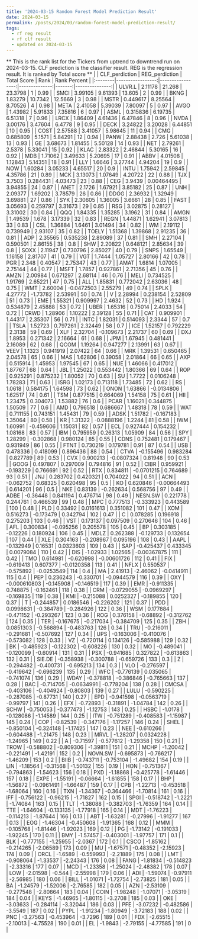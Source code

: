 ```yaml
---
title: '2024-03-15 Random Forest Model Prediction Result'
date: 2024-03-15
permalink: /posts/2024/03/random-forest-model-prediction-result/
tags:
  - rf reg result
  - rf clf result
  - updated on 2024-03-15
---
```


** This is the rank list for the Tickers from uptrend to downtrend run on 2024-03-15. CLF prediction is the classifier result. REG is the regression result. It is ranked by Total score ** 
|         |   CLF_perdiction |   REG_perdiction |   Total Score |   Rank |   Rank Percent |
|:--------|-----------------:|-----------------:|--------------:|-------:|---------------:|
| ULVR.L  |      2.11178     |      21.268      |   23.3798     |      1 |           0.99 |
| SMCI    |      3.99105     |       9.61393    |   13.605      |      2 |           0.99 |
| BKNG    |      1.83279     |      10.7342     |   12.5669     |      3 |           0.98 |
| MSTR    |      0.449617    |       8.25564    |    8.70526    |      4 |           0.98 |
| META    |      2.41058     |       5.39039    |    7.80097    |      5 |           0.97 |
| AVGO    |      1.43982     |       5.91833    |    7.35816    |      6 |           0.97 |
| ASML    |      0.315836    |       6.19735    |    6.51318    |      7 |           0.96 |
| LRCX    |      1.86409     |       4.61436    |    6.47846    |      8 |           0.96 |
| NVDA    |      3.00176     |       3.47604    |    6.4778     |      9 |           0.95 |
| DECK    |      3.24822     |       3.20028    |    6.44851    |     10 |           0.95 |
| COST    |      2.57588     |       3.41057    |    5.98645    |     11 |           0.94 |
| CMG     |      0.685809    |       5.1571     |    5.84291    |     12 |           0.94 |
| PANW    |      2.88438     |       2.726      |    5.61038    |     13 |           0.93 |
| GE      |      3.68673     |       1.81455    |    5.50128    |     14 |           0.93 |
| NET     |      2.79261     |       2.5378     |    5.33041    |     15 |           0.92 |
| KLAC    |      2.83322     |       2.46844    |    5.30165    |     16 |           0.92 |
| MDB     |      1.71062     |       3.49633    |    5.20695    |     17 |           0.91 |
| ABBV    |      4.01508     |       1.12843    |    5.14351    |     18 |           0.91 |
| LLY     |      1.6646      |       3.27744    |    4.94204    |     19 |           0.9  |
| NOW     |      1.60284     |       3.05233    |    4.65517    |     20 |           0.9  |
| INTU    |      1.75942     |       2.59845    |    4.35786    |     21 |           0.89 |
| MCK     |      3.13073     |       1.07649    |    4.20722    |     22 |           0.88 |
| TJX     |      3.7503      |       0.284431   |    4.03473    |     23 |           0.88 |
| CEG     |      3.9439      |       0.00464495 |    3.94855    |     24 |           0.87 |
| ANET    |      2.1726      |       1.67921    |    3.85182    |     25 |           0.87 |
| UNH     |      2.09377     |       1.69202    |    3.78579    |     26 |           0.86 |
| DDOG    |      2.36932     |       1.32949    |    3.69881    |     27 |           0.86 |
| SYK     |      2.30605     |       1.36005    |    3.6661     |     28 |           0.85 |
| FAST    |      3.05693     |       0.259797   |    3.31673    |     29 |           0.85 |
| RSG     |      3.02875     |       0.28127    |    3.31002    |     30 |           0.84 |
| QQQ     |      1.84335     |       1.35285    |    3.1962     |     31 |           0.84 |
| AMGN    |      1.49539     |       1.678      |    3.17339    |     32 |           0.83 |
| REGN    |      1.44871     |       1.62941    |    3.07813    |     33 |           0.83 |
| CSL     |      1.36884     |       1.6461     |    3.01494    |     34 |           0.82 |
| WM      |      2.19112     |       0.739949   |    2.93107    |     35 |           0.82 |
| TOELY   |      1.51368     |       1.39868    |    2.91235    |     36 |           0.81 |
| ADP     |      2.35565     |       0.535238   |    2.89089    |     37 |           0.81 |
| SMH     |      2.27104     |       0.590501   |    2.86155    |     38 |           0.8  |
| SHW     |      2.20822     |       0.648121   |    2.85634    |     39 |           0.8  |
| SOXX    |      2.11947     |       0.730796   |    2.85027    |     40 |           0.79 |
| SNPS    |      1.65549     |       1.16158    |    2.81707    |     41 |           0.79 |
| VGT     |      1.7444      |       1.05727    |    2.80166    |     42 |           0.78 |
| PGR     |      2.348       |       0.40547    |    2.75347    |     43 |           0.77 |
| AMAT    |      1.6814      |       1.07005    |    2.75144    |     44 |           0.77 |
| MSFT    |      1.7857      |       0.927861   |    2.71356    |     45 |           0.76 |
| AMZN    |      2.00984     |       0.671297   |    2.68114    |     46 |           0.76 |
| MELI    |      0.734525    |       1.91769    |    2.65221    |     47 |           0.75 |
| ALL     |      1.85831     |       0.772042   |    2.63036    |     48 |           0.75 |
| WMT     |      2.60004     |      -0.0472503  |    2.55279    |     49 |           0.74 |
| SPLK    |      4.27772     |      -1.73782    |    2.53991    |     50 |           0.74 |
| V       |      2.28994     |       0.238154   |    2.52809    |     51 |           0.73 |
| EME     |      1.55321     |       0.909997   |    2.4632     |     52 |           0.73 |
| HD      |      1.924       |       0.534879   |    2.45888    |     53 |           0.72 |
| UBER    |      1.65316     |       0.75014    |    2.4033     |     54 |           0.72 |
| CRWD    |      1.28906     |       1.10222    |    2.39128    |     55 |           0.71 |
| CAT     |      0.909901    |       1.44317    |    2.35307    |     56 |           0.71 |
| INTC    |      1.82031     |       0.514093   |    2.3344     |     57 |           0.7  |
| TSLA    |      1.52723     |       0.797261   |    2.32449    |     58 |           0.7  |
| ICE     |      1.52157     |       0.792229   |    2.3138     |     59 |           0.69 |
| XLF     |      2.32704     |      -0.109673   |    2.21737    |     60 |           0.69 |
| DXJ     |      1.8953      |       0.271342   |    2.16664    |     61 |           0.68 |
| JPM     |      1.67945     |       0.481441   |    2.16089    |     62 |           0.68 |
| QCOM    |      1.19264     |       0.947277   |    2.13991    |     63 |           0.67 |
| VEEV    |      1.1323      |       0.941919   |    2.07422    |     64 |           0.66 |
| MRK     |      1.39531     |       0.650465   |    2.04578    |     65 |           0.66 |
| MAS     |      1.62806     |       0.39058    |    2.01864    |     66 |           0.65 |
| AXP     |      0.515914    |       1.45953    |    1.97545    |     67 |           0.65 |
| NUE     |      1.46066     |       0.417012   |    1.87767    |     68 |           0.64 |
| JBL     |      1.25022     |       0.553442   |    1.80366    |     69 |           0.64 |
| ROP     |      0.925291    |       0.875232   |    1.80052    |     70 |           0.63 |
| SU      |      1.7722      |       0.0106248  |    1.78283    |     71 |           0.63 |
| ISRG    |      1.02173     |       0.713118   |    1.73485    |     72 |           0.62 |
| RS      |      1.0618      |       0.584175   |    1.64598    |     73 |           0.62 |
| ONON    |      1.63866     |      -0.0134806  |    1.62517    |     74 |           0.61 |
| TSM     |      0.877515    |       0.664069   |    1.54158    |     75 |           0.61 |
| HII     |      1.23475     |       0.304073   |    1.53882    |     76 |           0.6  |
| PCAR    |      1.16021     |       0.344875   |    1.50509    |     77 |           0.6  |
| AMD     |      0.796518    |       0.686667   |    1.48318    |     78 |           0.59 |
| WAT     |      0.711155    |       0.743151   |    1.45431    |     79 |           0.59 |
| ADSK    |      1.51782     |      -0.167183   |    1.35064    |     80 |           0.58 |
| KR      |      1.31322     |      -0.0888196  |    1.2244     |     81 |           0.58 |
| IWM     |      1.60991     |      -0.459606   |    1.15031    |     82 |           0.57 |
| ECL     |      0.927444    |       0.154232   |    1.08168    |     83 |           0.57 |
| IBM     |      0.795959    |       0.26313    |    1.05909    |     84 |           0.56 |
| SPY     |      1.28299     |      -0.302868   |    0.980124   |     85 |           0.55 |
| CDNS    |      0.752481    |       0.179467   |    0.931949   |     86 |           0.55 |
| FTNT    |      0.730219    |       0.179781   |    0.91       |     87 |           0.54 |
| USB     |      0.478336    |       0.418099   |    0.896436   |     88 |           0.54 |
| CTVA    |     -0.155496    |       0.983284   |    0.827789   |     89 |           0.53 |
| CVX     |      0.900213    |      -0.0807324  |    0.81948    |     90 |           0.53 |
| GOOG    |      0.497807    |       0.297009   |    0.794816   |     91 |           0.52 |
| CIBR    |      0.959921    |      -0.193229   |    0.766691   |     92 |           0.52 |
| RTX     |      0.834811    |      -0.0701215  |    0.764689   |     93 |           0.51 |
| JNJ     |      0.283702    |       0.420321   |    0.704022   |     94 |           0.51 |
| ACN     |     -0.062752    |       0.68325    |    0.620498   |     95 |           0.5  |
| KO      |      0.620846    |      -0.00664493 |    0.614201   |     96 |           0.5  |
| NKE     |      0.83139     |      -0.262634   |    0.568756   |     97 |           0.49 |
| ADBE    |     -0.36448     |       0.841194   |    0.476714   |     98 |           0.49 |
| NESN.SW |      0.221778    |       0.244761   |    0.466539   |     99 |           0.48 |
| MPC     |      0.777513    |      -0.333923   |    0.443589   |    100 |           0.48 |
| PLD     |      0.33492     |       0.0161613  |    0.351082   |    101 |           0.47 |
| XOM     |      0.516273    |      -0.173479   |    0.342794   |    102 |           0.47 |
| C       |      0.078285    |       0.196918   |    0.275203   |    103 |           0.46 |
| VST     |      0.173137    |       0.097509   |    0.270646   |    104 |           0.46 |
| AFL     |      0.300834    |      -0.095256   |    0.205578   |    105 |           0.45 |
| BP      |      0.303185    |      -0.12226    |    0.180924   |    106 |           0.45 |
| MDLZ    |      0.262388    |      -0.129733   |    0.132654   |    107 |           0.44 |
| XLE     |      0.304163    |      -0.208967   |    0.095196   |    108 |           0.43 |
| AAPL    |     -0.132949    |       0.16531    |    0.0323603  |    109 |           0.43 |
| SAP     |     -0.425437    |       0.433345   |    0.0079084  |    110 |           0.42 |
| DIS     |     -1.02933     |       1.02565    |   -0.00367875 |    111 |           0.42 |
| TMO     |      0.614981    |      -0.620998   |   -0.00601726 |    112 |           0.41 |
| FIX     |     -0.619413    |       0.607377   |   -0.0120358  |    113 |           0.41 |
| NFLX    |      0.550537    |      -0.575892   |   -0.0253549  |    114 |           0.4  |
| MA      |      2.41913     |      -2.46062    |   -0.0414911  |    115 |           0.4  |
| PEP     |      0.236243    |      -0.330701   |   -0.0944579  |    116 |           0.39 |
| OXY     |     -0.000610803 |      -0.145908   |   -0.146519   |    117 |           0.39 |
| EMR     |     -0.911335    |       0.748875   |   -0.162461   |    118 |           0.38 |
| CRM     |     -0.0729055   |      -0.0969297  |   -0.169835   |    119 |           0.38 |
| KMI     |     -0.215088    |       0.0252327  |   -0.189855   |    120 |           0.37 |
| T       |     -0.244857    |       0.0186546  |   -0.226202   |    121 |           0.37 |
| PDD     |      0.0998631   |      -0.384789   |   -0.284926   |    122 |           0.36 |
| WSM     |      0.177884    |      -0.471152   |   -0.293267   |    123 |           0.36 |
| ROG     |      0.376158    |      -0.68892    |   -0.312762   |    124 |           0.35 |
| TER     |     -0.167675    |      -0.217034   |   -0.384709   |    125 |           0.35 |
| ZBH     |      0.0851303   |      -0.568894   |   -0.483763   |    126 |           0.34 |
| TRU     |     -0.216011    |      -0.291681   |   -0.507692   |    127 |           0.34 |
| UPS     |     -0.163006    |      -0.410076   |   -0.573082   |    128 |           0.33 |
| VZ      |     -0.720114    |       0.134126   |   -0.585988   |    129 |           0.32 |
| BK      |     -0.485923    |      -0.122302   |   -0.608226   |    130 |           0.32 |
| MO      |     -0.489041    |      -0.120099   |   -0.60914    |    131 |           0.31 |
| PSX     |     -0.941685    |       0.327822   |   -0.613863   |    132 |           0.31 |
| SIE.DE  |     -0.358938    |      -0.300788   |   -0.659726   |    133 |           0.3  |
| Z       |     -0.294482    |      -0.400731   |   -0.695213   |    134 |           0.3  |
| VLO     |     -0.276597    |      -0.419642   |   -0.696239   |    135 |           0.29 |
| WFC     |     -0.776139    |       0.035065   |   -0.741074   |    136 |           0.29 |
| WDAY    |     -0.378818    |      -0.386846   |   -0.765663   |    137 |           0.28 |
| BAC     |     -0.714705    |      -0.0634991  |   -0.778204   |    138 |           0.28 |
| CMCSA   |     -0.403106    |      -0.404924   |   -0.80803    |    139 |           0.27 |
| LULU    |     -0.590225    |      -0.287085   |   -0.87731    |    140 |           0.27 |
| EPD     |     -0.941598    |      -0.0563719  |   -0.99797    |    141 |           0.26 |
| EFX     |     -0.72893     |      -0.31891    |   -1.04784    |    142 |           0.26 |
| SCHW    |     -0.750053    |      -0.377473   |   -1.12753    |    143 |           0.25 |
| HSBC    |     -1.0178      |      -0.128086   |   -1.14589    |    144 |           0.25 |
| ITW     |     -0.751289    |      -0.408583   |   -1.15987    |    145 |           0.24 |
| COP     |     -0.82539     |      -0.347176   |   -1.17257    |    146 |           0.24 |
| SHEL    |     -0.850104    |      -0.324148   |   -1.17425    |    147 |           0.23 |
| NEE     |     -0.610266    |      -0.604488   |   -1.21475    |    148 |           0.23 |
| MRVL    |     -1.28207     |       0.0324228  |   -1.24965    |    149 |           0.22 |
| A       |     -0.71597     |      -0.577612   |   -1.29358    |    150 |           0.21 |
| TROW    |     -0.588802    |      -0.809306   |   -1.39811    |    151 |           0.21 |
| MCHP    |     -1.20042     |      -0.221491   |   -1.42191    |    152 |           0.2  |
| NOVN.SW |     -0.695873    |      -0.766217   |   -1.46209    |    153 |           0.2  |
| BIIB    |     -0.743711    |      -0.753104   |   -1.49682    |    154 |           0.19 |
| LIN     |     -1.18564     |      -0.31568    |   -1.50132    |    155 |           0.19 |
| HON     |     -0.751367    |      -0.794863   |   -1.54623    |    156 |           0.18 |
| PXD     |     -1.18868     |      -0.425778   |   -1.61446    |    157 |           0.18 |
| EXPE    |     -1.55191     |      -0.06664    |   -1.61855    |    158 |           0.17 |
| BHP     |     -1.56872     |      -0.0961491  |   -1.66487    |    159 |           0.17 |
| CPB     |     -1.22713     |      -0.453518   |   -1.68064    |    160 |           0.16 |
| TXN     |     -1.34367     |      -0.364466   |   -1.70814    |    161 |           0.16 |
| IFF     |     -0.756122    |      -0.96215    |   -1.71827    |    162 |           0.15 |
| SPGI    |     -0.518742    |      -1.2221     |   -1.74084    |    163 |           0.15 |
| TLT     |     -1.38088     |      -0.382703   |   -1.76359    |    164 |           0.14 |
| TTE     |     -1.64604     |      -0.133135   |   -1.77918    |    165 |           0.14 |
| MDT     |     -1.76223     |      -0.114213   |   -1.87644    |    166 |           0.13 |
| ABT     |     -1.63281     |      -0.27996    |   -1.91277    |    167 |           0.13 |
| EOG     |     -1.46304     |      -0.450608   |   -1.91365    |    168 |           0.12 |
| MMM     |     -0.105768    |      -1.81446    |   -1.92023    |    169 |           0.12 |
| PG      |     -1.73142     |      -0.191033   |   -1.92245    |    170 |           0.11 |
| BMY     |     -1.57457     |      -0.403001   |   -1.97757    |    171 |           0.1  |
| BLK     |     -0.777155    |      -1.25955    |   -2.0367     |    172 |           0.1  |
| CSCO    |     -1.85162     |      -0.214265   |   -2.06589    |    173 |           0.09 |
| MU      |     -1.67571     |      -0.48352    |   -2.15923    |    174 |           0.09 |
| ORCL    |     -1.6589      |      -0.559993   |   -2.21889    |    175 |           0.08 |
| LMT     |     -0.908064    |      -1.33537    |   -2.24343    |    176 |           0.08 |
| FANG    |     -1.81834     |      -0.514823   |   -2.33316    |    177 |           0.07 |
| MCD     |     -1.23358     |      -1.25024    |   -2.48382    |    178 |           0.07 |
| LOW     |     -2.01598     |      -0.544      |   -2.55998    |    179 |           0.06 |
| ADI     |     -1.59074     |      -0.97911    |   -2.56985    |    180 |           0.06 |
| BILL    |     -1.01071     |      -1.72754    |   -2.73825    |    181 |           0.05 |
| BA      |     -1.24579     |      -1.52006    |   -2.76585    |    182 |           0.05 |
| AZN     |     -2.53109     |      -0.277548   |   -2.80864    |    183 |           0.04 |
| COIN    |     -1.98248     |      -1.07071    |   -3.05319    |    184 |           0.04 |
| KEYS    |     -1.46965     |      -1.80115    |   -3.2708     |    185 |           0.03 |
| OKE     |     -3.03633     |      -0.284114   |   -3.32044    |    186 |           0.03 |
| PFE     |     -3.07232     |      -0.482586   |   -3.5549     |    187 |           0.02 |
| PYPL    |     -1.91234     |      -1.80949    |   -3.72183    |    188 |           0.02 |
| PNC     |     -3.27563     |      -0.453964   |   -3.7296     |    189 |           0.01 |
| FDX     |     -2.65515     |      -2.10013    |   -4.75528    |    190 |           0.01 |
| EL      |     -1.9843      |      -2.79155    |   -4.77585    |    191 |           0    |
